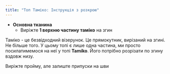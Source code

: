 ```yaml
---
title: "Топ Таміко: Інструкція з розкрою"
---
```


- **Основна тканина**
  - Виріжте **1 верхню частину таміко** на згин

Таміко - це безвідходний візерунок. Це прямокутник, вирізаний на згині. Не більше того. У цьому топі є лише одна частина, ми просто посилатимемося на неї у топі **Tamiko**. Його потрібно розрізати по згину вздовж низу.

<Note>

Виріжте пройму, але залиште припуски на шви

</Note>
